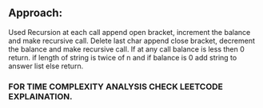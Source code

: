 ## Approach:
Used Recursion at each call append open bracket, increment the balance and make recursive call. Delete last char append close bracket, decrement the balance and make recursive call. If at any call balance is less then 0 return. if length of string is twice of n and if balance is 0 add string to answer list else return.
​
### FOR TIME COMPLEXITY ANALYSIS CHECK LEETCODE EXPLAINATION.